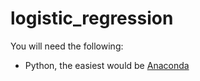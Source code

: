 # logistic_regression

You will need the following:
  * Python, the easiest would be [Anaconda](https://www.anaconda.com/)
